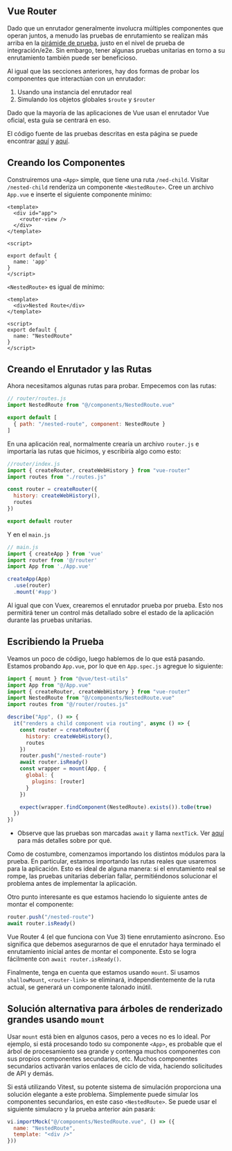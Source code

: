 ## Vue Router

Dado que un enrutador generalmente involucra múltiples componentes que operan juntos, a menudo las pruebas de enrutamiento se realizan más arriba en la [pirámide de prueba](https://www.freecodecamp.org/news/the-front-end-test-pyramid-rethink-your-testing-3b343c2bca51), justo en el nivel de prueba de integración/e2e. Sin embargo, tener algunas pruebas unitarias en torno a su enrutamiento también puede ser beneficioso.

Al igual que las secciones anteriores, hay dos formas de probar los componentes que interactúan con un enrutador:

1. Usando una instancia del enrutador real
1. Simulando los objetos globales `$route` y `$router`

Dado que la mayoría de las aplicaciones de Vue usan el enrutador Vue oficial, esta guía se centrará en eso.

El código fuente de las pruebas descritas en esta página se puede encontrar [aquí](https://github.com/lmiller1990/vue-testing-handbook/blob/master/demo-app-vue-3/tests/unit/App.spec.js) y [aquí](https://github.com/lmiller1990/vue-testing-handbook/blob/master/demo-app-vue-3/tests/unit/NestedRoute.spec.js).

## Creando los Componentes

Construiremos una `<App>` simple, que tiene una ruta `/ned-child`. Visitar `/nested-child` renderiza un componente `<NestedRoute>`. Cree un archivo `App.vue` e inserte el siguiente componente mínimo:

```vue
<template>
  <div id="app">
    <router-view />
  </div>
</template>

<script>

export default {
  name: 'app'
}
</script>
```

`<NestedRoute>` es igual de mínimo:

```vue
<template>
  <div>Nested Route</div>
</template>

<script>
export default {
  name: "NestedRoute"
}
</script>
```

## Creando el Enrutador y las Rutas

Ahora necesitamos algunas rutas para probar. Empecemos con las rutas:

```js
// router/routes.js
import NestedRoute from "@/components/NestedRoute.vue"

export default [
  { path: "/nested-route", component: NestedRoute }
]
```

En una aplicación real, normalmente crearía un archivo `router.js` e importaría las rutas que hicimos, y escribiría algo como esto:

```js
//router/index.js
import { createRouter, createWebHistory } from "vue-router"
import routes from "./routes.js"

const router = createRouter({
  history: createWebHistory(),
  routes
})

export default router
```

Y en el `main.js`

```js
// main.js
import { createApp } from 'vue'
import router from '@/router'
import App from './App.vue'

createApp(App)
  .use(router)
  .mount('#app')
```

Al igual que con Vuex, crearemos el enrutador prueba por prueba. Esto nos permitirá tener un control más detallado sobre el estado de la aplicación durante las pruebas unitarias.

## Escribiendo la Prueba

Veamos un poco de código, luego hablemos de lo que está pasando. Estamos probando `App.vue`, por lo que en `App.spec.js` agregue lo siguiente:

```js
import { mount } from "@vue/test-utils"
import App from "@/App.vue"
import { createRouter, createWebHistory } from "vue-router"
import NestedRoute from "@/components/NestedRoute.vue"
import routes from "@/router/routes.js"

describe("App", () => {
  it("renders a child component via routing", async () => {
    const router = createRouter({ 
      history: createWebHistory(),
      routes 
    })
    router.push("/nested-route")
    await router.isReady()
    const wrapper = mount(App, { 
      global: {
        plugins: [router]
      }
    })

    expect(wrapper.findComponent(NestedRoute).exists()).toBe(true)
  })
})
```

- Observe que las pruebas son marcadas `await` y llama `nextTick`. Ver [aquí](../vth/simulando-la-entrada-del-usuario.html#escribiendo-la-prueba) para más detalles sobre por qué.

Como de costumbre, comenzamos importando los distintos módulos para la prueba. En particular, estamos importando las rutas reales que usaremos para la aplicación. Esto es ideal de alguna manera: si el enrutamiento real se rompe, las pruebas unitarias deberían fallar, permitiéndonos solucionar el problema antes de implementar la aplicación.

Otro punto interesante es que estamos haciendo lo siguiente antes de montar el componente:

```js
router.push("/nested-route")
await router.isReady()
```

Vue Router 4 (el que funciona con Vue 3) tiene enrutamiento asíncrono. Eso significa que debemos asegurarnos de que el enrutador haya terminado el enrutamiento inicial antes de montar el componente. Esto se logra fácilmente con `await router.isReady()`.

Finalmente, tenga en cuenta que estamos usando `mount`. Si usamos `shallowMount`, `<router-link>` se eliminará, independientemente de la ruta actual, se generará un componente talonado inútil.

## Solución alternativa para árboles de renderizado grandes usando `mount`

Usar `mount` está bien en algunos casos, pero a veces no es lo ideal. Por ejemplo, si está procesando todo su componente `<App>`, es probable que el árbol de procesamiento sea grande y contenga muchos componentes con sus propios componentes secundarios, etc. Muchos componentes secundarios activarán varios enlaces de ciclo de vida, haciendo solicitudes de API y demás.

Si está utilizando Vitest, su potente sistema de simulación proporciona una solución elegante a este problema. Simplemente puede simular los componentes secundarios, en este caso `<NestedRoute>`. Se puede usar el siguiente simulacro y la prueba anterior aún pasará:

```js
vi.importMock("@/components/NestedRoute.vue", () => ({
  name: "NestedRoute",
  template: "<div />"
}))
```
